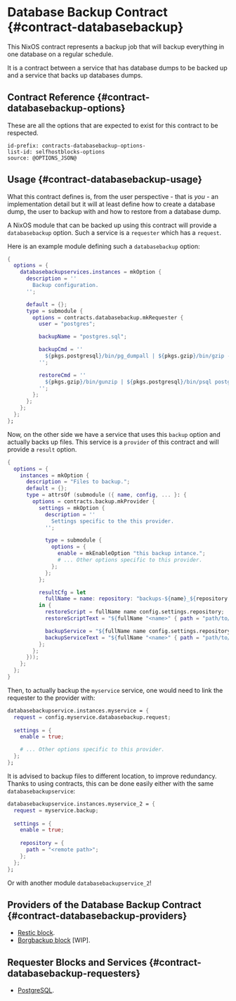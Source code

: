 # Database Backup Contract {#contract-databasebackup}

This NixOS contract represents a backup job
that will backup everything in one database
on a regular schedule.

It is a contract between a service that has database dumps to be backed up
and a service that backs up databases dumps.

## Contract Reference {#contract-databasebackup-options}

These are all the options that are expected to exist for this contract to be respected.

```{=include=} options
id-prefix: contracts-databasebackup-options-
list-id: selfhostblocks-options
source: @OPTIONS_JSON@
```

## Usage {#contract-databasebackup-usage}

What this contract defines is, from the user perspective - that is _you_ - an implementation detail
but it will at least define how to create a database dump,
the user to backup with
and how to restore from a database dump.

A NixOS module that can be backed up using this contract will provide a `databasebackup` option.
Such a service is a `requester` which has a `request`.

Here is an example module defining such a `databasebackup` option:

```nix
{
  options = {
    databasebackupservices.instances = mkOption {
      description = ''
        Backup configuration.
      '';

      default = {};
      type = submodule {
        options = contracts.databasebackup.mkRequester {
          user = "postgres";

          backupName = "postgres.sql";

          backupCmd = ''
            ${pkgs.postgresql}/bin/pg_dumpall | ${pkgs.gzip}/bin/gzip --rsyncable
          '';

          restoreCmd = ''
            ${pkgs.gzip}/bin/gunzip | ${pkgs.postgresql}/bin/psql postgres
          '';
        };
      };
    };
  };
};
```

Now, on the other side we have a service that uses this `backup` option and actually backs up files.
This service is a `provider` of this contract and will provide a `result` option.

```nix
{
  options = {
    instances = mkOption {
      description = "Files to backup.";
      default = {};
      type = attrsOf (submodule ({ name, config, ... }: {
        options = contracts.backup.mkProvider {
          settings = mkOption {
            description = ''
              Settings specific to the this provider.
            '';

            type = submodule {
              options = {
                enable = mkEnableOption "this backup intance.";
                # ... Other options specific to this provider.
              };
            };
          };

          resultCfg = let 
            fullName = name: repository: "backups-${name}_${repository.path}";
          in {
            restoreScript = fullName name config.settings.repository;
            restoreScriptText = "${fullName "<name>" { path = "path/to/repository"; }}";

            backupService = "${fullName name config.settings.repository}.service";
            backupServiceText = "${fullName "<name>" { path = "path/to/repository"; }}.service";
          };
        };
      }));
    };
  };
}
```

Then, to actually backup the `myservice` service,
one would need to link the requester to the provider with:

```nix
databasebackupservice.instances.myservice = {
  request = config.myservice.databasebackup.request;
  
  settings = {
    enable = true;

    # ... Other options specific to this provider.
  };
};
```

It is advised to backup files to different location, to improve redundancy.
Thanks to using contracts, this can be done easily either with the same `databasebackupservice`:

```nix
databasebackupservice.instances.myservice_2 = {
  request = myservice.backup;
  
  settings = {
    enable = true;
  
    repository = {
      path = "<remote path>";
    };
  };
};
```

Or with another module `databasebackupservice_2`!

## Providers of the Database Backup Contract {#contract-databasebackup-providers}

- [Restic block](blocks-restic.html).
- [Borgbackup block](blocks-borgbackup.html) [WIP].

## Requester Blocks and Services {#contract-databasebackup-requesters}

- [PostgreSQL](blocks-postgresql.html#blocks-postgresql-contract-databasebackup).
